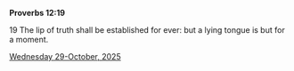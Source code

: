 **Proverbs 12:19**

19 The lip of truth shall be established for ever: but a lying tongue is but for a moment.

[Wednesday 29-October, 2025](https://getbible.life/kjv/Proverbs/12/19)
